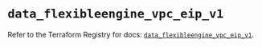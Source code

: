# `data_flexibleengine_vpc_eip_v1`

Refer to the Terraform Registry for docs: [`data_flexibleengine_vpc_eip_v1`](https://registry.terraform.io/providers/flexibleenginecloud/flexibleengine/1.46.0/docs/data-sources/vpc_eip_v1).
